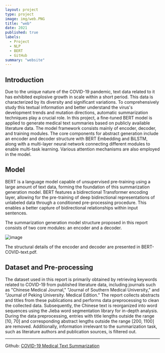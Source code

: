 ```yaml
---
layout: project
type: project
image: img/web.PNG
title: "web"
date: 2021
published: true
labels:
  - Project
  - NLP
  - BERT
  - GitHub
summary: "website"
---
```




## Introduction
Due to the unique nature of the COVID-19 pandemic, text data related to it has exhibited explosive growth in scale within a short period. This data is characterized by its diversity and significant variations. To comprehensively study this textual information and better understand the virus's development trends and mutation directions, automatic summarization techniques play a crucial role. In this project, a fine-tuned BERT model is applied to generate medical text summaries based on publicly available literature data. The model framework consists mainly of encoder, decoder, and training modules. The core components for abstract generation include an encoder and decoder structure with BERT Embedding and BiLSTM, along with a multi-layer neural network connecting different modules to enable multi-task learning. Various attention mechanisms are also employed in the model.

## Model
BERT is a language model capable of unsupervised pre-training using a large amount of text data, forming the foundation of this summarization generation model. BERT features a bidirectional Transformer encoding layer, allowing for the pre-training of deep bidirectional representations of unlabeled data through a conditioned pre-processing procedure. This enables a better capture of bidirectional relationships within input sentences.

The summarization generation model structure proposed in this report consists of two core modules: an encoder and a decoder.

![image](https://github.com/kaamava/BERT-Text-Summarization-COVID/assets/106901273/953c4138-e094-42c8-b517-306876622a8d)

The structural details of the encoder and decoder are presented in BERT-COVID-text.pdf.


## Dataset and Pre-processing
The dataset used in this report is primarily obtained by retrieving keywords related to COVID-19 from published literature data, including journals such as "Chinese Medical Journal," "Journal of Southern Medical University," and "Journal of Peking University. Medical Edition." The report collects abstracts and titles from these publications and performs data preprocessing to clean the collected data. Subsequently, the Chinese text is reorganized into word sequences using the Jieba word segmentation library for in-depth analysis. During the data preprocessing, entries with title lengths outside the range [10, 70] and corresponding abstract lengths outside the range [200, 1100] are removed. Additionally, information irrelevant to the summarization task, such as literature authors and publication sources, is filtered out.


<hr>

Github: <a href="https://github.com/kaamava/BERT-Text-Summarization-COVID"><i class="large github icon"></i>COVID-19 Medical Text Summarization</a>
